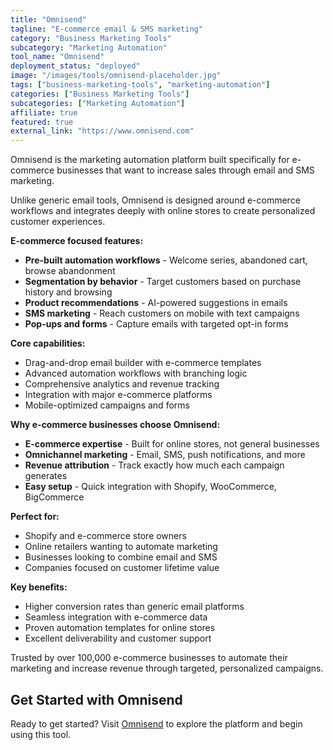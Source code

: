 ```yaml
---
title: "Omnisend"
tagline: "E-commerce email & SMS marketing"
category: "Business Marketing Tools"
subcategory: "Marketing Automation"
tool_name: "Omnisend"
deployment_status: "deployed"
image: "/images/tools/omnisend-placeholder.jpg"
tags: ["business-marketing-tools", "marketing-automation"]
categories: ["Business Marketing Tools"]
subcategories: ["Marketing Automation"]
affiliate: true
featured: true
external_link: "https://www.omnisend.com"
---
```

Omnisend is the marketing automation platform built specifically for e-commerce businesses that want to increase sales through email and SMS marketing.

Unlike generic email tools, Omnisend is designed around e-commerce workflows and integrates deeply with online stores to create personalized customer experiences.

**E-commerce focused features:**
- **Pre-built automation workflows** - Welcome series, abandoned cart, browse abandonment
- **Segmentation by behavior** - Target customers based on purchase history and browsing
- **Product recommendations** - AI-powered suggestions in emails
- **SMS marketing** - Reach customers on mobile with text campaigns
- **Pop-ups and forms** - Capture emails with targeted opt-in forms

**Core capabilities:**
- Drag-and-drop email builder with e-commerce templates
- Advanced automation workflows with branching logic
- Comprehensive analytics and revenue tracking
- Integration with major e-commerce platforms
- Mobile-optimized campaigns and forms

**Why e-commerce businesses choose Omnisend:**
- **E-commerce expertise** - Built for online stores, not general businesses
- **Omnichannel marketing** - Email, SMS, push notifications, and more
- **Revenue attribution** - Track exactly how much each campaign generates
- **Easy setup** - Quick integration with Shopify, WooCommerce, BigCommerce

**Perfect for:**
- Shopify and e-commerce store owners
- Online retailers wanting to automate marketing
- Businesses looking to combine email and SMS
- Companies focused on customer lifetime value

**Key benefits:**
- Higher conversion rates than generic email platforms
- Seamless integration with e-commerce data
- Proven automation templates for online stores
- Excellent deliverability and customer support

Trusted by over 100,000 e-commerce businesses to automate their marketing and increase revenue through targeted, personalized campaigns.

## Get Started with Omnisend

Ready to get started? Visit [Omnisend](https://www.omnisend.com) to explore the platform and begin using this tool.